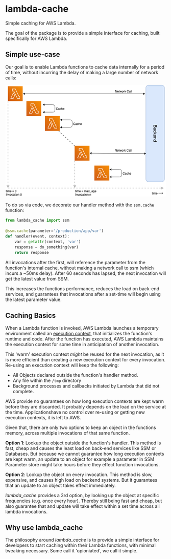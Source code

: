 # lambda-cache

Simple caching for AWS Lambda.

The goal of the package is to provide a simple interface for caching, built specifically for AWS Lambda.

## Simple use-case

Our goal is to enable Lambda functions to cache data internally for a period of time, without incurring the delay of making a large number of network calls:

![Screenshot](images/lambda_cache.png)

To do so via code, we decorate our handler method with the `ssm.cache` function:

```python
from lambda_cache import ssm

@ssm.cache(parameter='/production/app/var')
def handler(event, context):
    var = getattr(context, 'var')
    response = do_something(var)
    return response
```

All invocations after the first, will reference the parameter from the function's internal cache, without making a network call to ssm (which incurs a ~50ms delay). After 60 seconds has lapsed, the next invocation will get the latest value from SSM. 

This increases the functions performance, reduces the load on back-end services, and guarantees that invocations after a set-time will begin using the latest parameter value. 

## Caching Basics

When a Lambda function is invoked, AWS Lambda launches a temporary environment called an [execution context](https://docs.aws.amazon.com/lambda/latest/dg/runtimes-context.html), that initializes the function's runtime and code. After the function has executed, AWS Lambda maintains the execution context for some time in anticipation of another invocation.

This 'warm' execution context _might_ be reused for the next invocation, as it is more efficient than creating a new execution context for every invocation. Re-using an execution context will keep the following:

* All Objects declared outside the function's handler method.
* Any file within the `/tmp` directory
* Background processes and callbacks initiated by Lambda that did not complete.

AWS provide no guarantees on how long execution contexts are kept warm before they are discarded. It probably depends on the load on the service at the time. Applicationshave no control over re-using or getting new execution contexts, it is left to AWS.

Given that, there are only two options to keep an object in the functions memory, across multiple invocations of that same function.

**Option 1**: Lookup the object outside the function's handler. This method is fast, cheap and causes the least load on back-end services like SSM or Databases. But because we cannot guarantee how long execution contexts are kept warm, an update to an object for example a parameter in SSM Parameter store might take hours before they effect function invocations.

**Option 2**: Lookup the object on every invocation. This method is slow, expensive, and causes high load on backend systems. But it guarantees that an update to an object takes effect immediately.

_lambda_cache_ provides a 3rd option, by looking up the object at specific frequencies (e.g. once every hour). Thereby still being fast and cheap, but also guarantee that and update will take effect within a set time across all lambda invocations.

## Why use lambda_cache

The philosophy around _lambda_cache_ is to provide a simple interface for developers to start caching within their Lambda functions, with minimal tweaking necessary. Some call it 'opioniated', we call it simple. 








